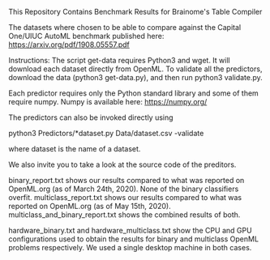 This Repository Contains Benchmark Results for Brainome's Table Compiler

The datasets where chosen to be able to compare against the Capital One/UIUC AutoML benchmark published here:
https://arxiv.org/pdf/1908.05557.pdf

Instructions:
The script get-data requires Python3 and wget. It will download each dataset directly from OpenML. To validate all the predictors, download the data (python3 get-data.py), and then run python3 validate.py.

Each predictor requires only the Python standard library and some of them require numpy.
Numpy is available here: https://numpy.org/

The predictors can also be invoked directly using

python3 Predictors/*dataset.py Data/dataset.csv -validate

where dataset is the name of a dataset.

We also invite you to take a look at the source code of the preditors.

binary_report.txt shows our results compared to what was reported on OpenML.org (as of March 24th, 2020). None of the binary classifiers overfit.
multiclass_report.txt shows our results compared to what was reported on OpenML.org (as of May 15th, 2020). multiclass_and_binary_report.txt shows the combined results of both.

hardware_binary.txt and hardware_multiclass.txt show the CPU and GPU configurations used to obtain the results for binary and multiclass OpenML problems respectively. We used a single desktop machine in both cases. 
